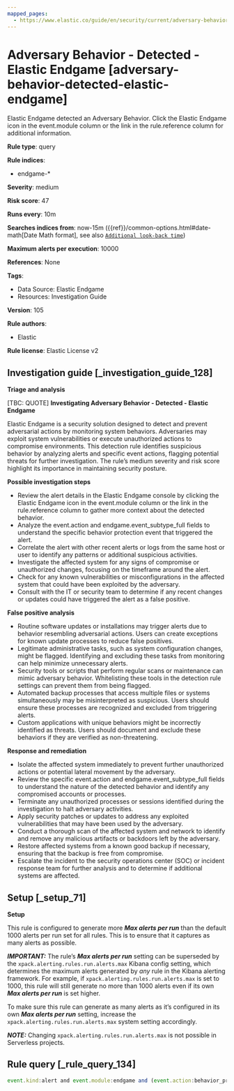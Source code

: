 ```yaml
---
mapped_pages:
  - https://www.elastic.co/guide/en/security/current/adversary-behavior-detected-elastic-endgame.html
---
```


# Adversary Behavior - Detected - Elastic Endgame [adversary-behavior-detected-elastic-endgame]

Elastic Endgame detected an Adversary Behavior. Click the Elastic Endgame icon in the event.module column or the link in the rule.reference column for additional information.

**Rule type**: query

**Rule indices**:

* endgame-*

**Severity**: medium

**Risk score**: 47

**Runs every**: 10m

**Searches indices from**: now-15m ({{ref}}/common-options.html#date-math[Date Math format], see also [`Additional look-back time`](docs-content://solutions/security/detect-and-alert/create-detection-rule.md#rule-schedule))

**Maximum alerts per execution**: 10000

**References**: None

**Tags**:

* Data Source: Elastic Endgame
* Resources: Investigation Guide

**Version**: 105

**Rule authors**:

* Elastic

**Rule license**: Elastic License v2

## Investigation guide [_investigation_guide_128]

**Triage and analysis**

[TBC: QUOTE]
**Investigating Adversary Behavior - Detected - Elastic Endgame**

Elastic Endgame is a security solution designed to detect and prevent adversarial actions by monitoring system behaviors. Adversaries may exploit system vulnerabilities or execute unauthorized actions to compromise environments. This detection rule identifies suspicious behavior by analyzing alerts and specific event actions, flagging potential threats for further investigation. The rule’s medium severity and risk score highlight its importance in maintaining security posture.

**Possible investigation steps**

* Review the alert details in the Elastic Endgame console by clicking the Elastic Endgame icon in the event.module column or the link in the rule.reference column to gather more context about the detected behavior.
* Analyze the event.action and endgame.event_subtype_full fields to understand the specific behavior protection event that triggered the alert.
* Correlate the alert with other recent alerts or logs from the same host or user to identify any patterns or additional suspicious activities.
* Investigate the affected system for any signs of compromise or unauthorized changes, focusing on the timeframe around the alert.
* Check for any known vulnerabilities or misconfigurations in the affected system that could have been exploited by the adversary.
* Consult with the IT or security team to determine if any recent changes or updates could have triggered the alert as a false positive.

**False positive analysis**

* Routine software updates or installations may trigger alerts due to behavior resembling adversarial actions. Users can create exceptions for known update processes to reduce false positives.
* Legitimate administrative tasks, such as system configuration changes, might be flagged. Identifying and excluding these tasks from monitoring can help minimize unnecessary alerts.
* Security tools or scripts that perform regular scans or maintenance can mimic adversary behavior. Whitelisting these tools in the detection rule settings can prevent them from being flagged.
* Automated backup processes that access multiple files or systems simultaneously may be misinterpreted as suspicious. Users should ensure these processes are recognized and excluded from triggering alerts.
* Custom applications with unique behaviors might be incorrectly identified as threats. Users should document and exclude these behaviors if they are verified as non-threatening.

**Response and remediation**

* Isolate the affected system immediately to prevent further unauthorized actions or potential lateral movement by the adversary.
* Review the specific event.action and endgame.event_subtype_full fields to understand the nature of the detected behavior and identify any compromised accounts or processes.
* Terminate any unauthorized processes or sessions identified during the investigation to halt adversary activities.
* Apply security patches or updates to address any exploited vulnerabilities that may have been used by the adversary.
* Conduct a thorough scan of the affected system and network to identify and remove any malicious artifacts or backdoors left by the adversary.
* Restore affected systems from a known good backup if necessary, ensuring that the backup is free from compromise.
* Escalate the incident to the security operations center (SOC) or incident response team for further analysis and to determine if additional systems are affected.


## Setup [_setup_71]

**Setup**

This rule is configured to generate more ***Max alerts per run*** than the default 1000 alerts per run set for all rules. This is to ensure that it captures as many alerts as possible.

***IMPORTANT:*** The rule’s ***Max alerts per run*** setting can be superseded by the `xpack.alerting.rules.run.alerts.max` Kibana config setting, which determines the maximum alerts generated by *any* rule in the Kibana alerting framework. For example, if `xpack.alerting.rules.run.alerts.max` is set to 1000, this rule will still generate no more than 1000 alerts even if its own ***Max alerts per run*** is set higher.

To make sure this rule can generate as many alerts as it’s configured in its own ***Max alerts per run*** setting, increase the `xpack.alerting.rules.run.alerts.max` system setting accordingly.

***NOTE:*** Changing `xpack.alerting.rules.run.alerts.max` is not possible in Serverless projects.


## Rule query [_rule_query_134]

```js
event.kind:alert and event.module:endgame and (event.action:behavior_protection_event or endgame.event_subtype_full:behavior_protection_event)
```


